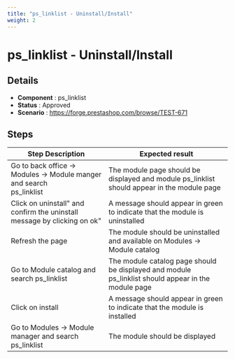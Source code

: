 ```yaml
---
title: "ps_linklist - Uninstall/Install"
weight: 2
---
```


# ps_linklist - Uninstall/Install
## Details
* **Component** : ps_linklist
* **Status** : Approved
* **Scenario** : https://forge.prestashop.com/browse/TEST-671

## Steps
| Step Description | Expected result |
| ----- | ----- |
| Go to back office -> Modules -> Module manger and search <br>ps_linklist | The module page should be displayed and module ps_linklist should appear in the module page |
| Click on uninstall" and confirm the uninstall message by clicking on ok" | A message should appear in green to indicate that the module is uninstalled |
| Refresh the page | The module should be uninstalled and available on Modules -> Module catalog |
| Go to Module catalog and search ps_linklist | The module catalog page should be displayed and module ps_linklist should appear in the module page |
| Click on install | A message should appear in green to indicate that the module is installed |
| Go to Modules -> Module manager and search ps_linklist | The module should be displayed |
